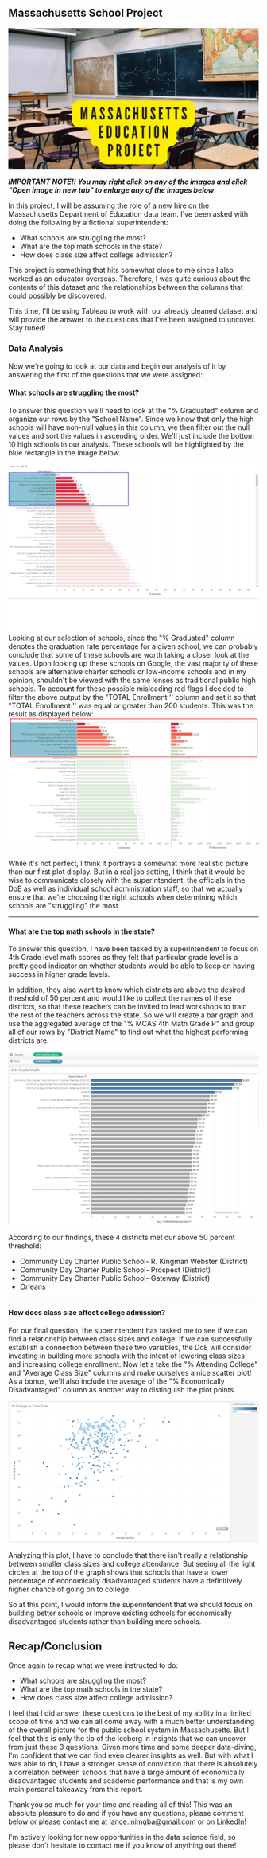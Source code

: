 ## Massachusetts School Project

<img src="images/Massachusetts Education Project.png?raw=true"/>

***IMPORTANT NOTE!! You may right click on any of the images and click "Open image in new tab" to enlarge any of the images below***


In this project, I will be assuming the role of a new hire on the Massachusetts Department of Education data team. I've been asked with doing the following by a fictional superintendent:
  - What schools are struggling the most?
  - What are the top math schools in the state?
  - How does class size affect college admission?

This project is something that hits somewhat close to me since I also worked as an educator overseas. Therefore, I was quite curious about the contents of this dataset and the relationships between the columns that could possibly be discovered.

This time, I'll be using Tableau to work with our already cleaned dataset and will provide the answer to the questions that I've been assigned to uncover. Stay tuned!

### Data Analysis

Now we're going to look at our data and begin our analysis of it by answering the first of the questions that we were assigned:

#### What schools are struggling the most?

To answer this question we'll need to look at the "% Graduated" column and organize our rows by the "School Name". Since we know that only the high schools will have non-null values in this column, we then filter out the null values and sort the values in ascending order. We'll just include the bottom 10 high schools in our analysis. These schools will be highlighted by the blue rectangle in the image below.

<img src="images/LowGrad1.png?raw=true"/>
Looking at our selection of schools, since the "% Graduated" column denotes the graduation rate percentage for a given school, we can probably conclude that some of these schools are worth taking a closer look at the values. Upon looking up these schools on Google, the vast majority of these schools are alternative charter schools or low-income schools and in my opinion, shouldn't be viewed with the same lenses as traditional public high schools. To account for these possible misleading red flags I decided to filter the above output by the "TOTAL Enrollment '' column and set it so that "TOTAL Enrollment '' was equal or greater than 200 students. This was the result as displayed below:

<img src="images/LowGradRev.png?raw=true"/>

While it's not perfect, I think it portrays a somewhat more realistic picture than our first plot display. But in a real job setting, I think that it would be wise to communicate closely with the superintendent, the officials in the DoE as well as individual school administration staff, so that we actually ensure that we're choosing the right schools when determining which schools are "struggling" the most.

---

#### What are the top math schools in the state?

To answer this question, I have been tasked by a superintendent to focus on 4th Grade level math scores as they felt that particular grade level is a pretty good indicator on whether students would be able to keep on having success in higher grade levels.

In addition, they also want to know which districts are above the desired threshold of 50 percent and would like to collect the names of these districts, so that these teachers can be invited to lead workshops to train the rest of the teachers across the state. So we will create a bar graph and use the aggregated average of the "% MCAS 4th Math Grade P" and group all of our rows by "District Name" to find out what the highest performing districts are.

<img src="images/MathScores.png?raw=true"/>

According to our findings, these 4 districts met our above 50 percent threshold:
- Community Day Charter Public School- R. Kingman Webster (District)
- Community Day Charter Public School- Prospect (District)
- Community Day Charter Public School- Gateway (District)
- Orleans

---
 #### How does class size affect college admission?
 
For our final question, the superintendent has tasked me to see if we can find a relationship between class sizes and college. If we can successfully establish a connection between these two variables, the DoE will consider investing in building more schools with the intent of lowering class sizes and increasing college enrollment. Now let's take the "% Attending College" and "Average Class Size" columns and make ourselves a nice scatter plot! As a bonus, we'll also include the average of the "% Economically Disadvantaged" column as another way to distinguish the plot points.

<img src="images/ScatterPlot.png?raw=true"/>

Analyzing this plot, I have to conclude that there isn't really a relationship between smaller class sizes and college attendance. But seeing all the light circles at the top of the graph shows that schools that have a lower percentage of economically disadvantaged students have a definitively higher chance of going on to college. 

So at this point, I would inform the superintendent that we should focus on building better schools or improve existing schools for economically disadvantaged students rather than building more schools.

## Recap/Conclusion

Once again to recap what we were instructed to do:
 - What schools are struggling the most?
 - What are the top math schools in the state?
 - How does class size affect college admission?

I feel that I did answer these questions to the best of my ability in a limited scope of time and we can all come away with a much better understanding of the overall picture for the public school system in Massachusetts. But I feel that this is only the tip of the iceberg in insights that we can uncover from just these 3 questions. Given more time and some deeper data-diving, I'm confident that we can find even clearer insights as well. But with what I was able to do, I have a stronger sense of conviction that there is absolutely a correlation between schools that have a large amount of economically disadvantaged students and academic performance and that is my own main personal takeaway from this report.

Thank you so much for your time and reading all of this! This was an absolute pleasure to do and if you have any questions, please comment below or please contact me at lance.inimgba@gmail.com or on [LinkedIn](https://www.linkedin.com/in/lance-inimgba-65a23a50/)!

I'm actively looking for new opportunities in the data science field, so please don't hesitate to contact me if you know of anything out there!

